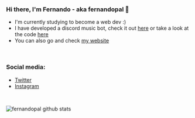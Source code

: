 ### Hi there, I'm Fernando - aka fernandopal 👋
- I'm currently studying to become a web dev :)
- I have developed a discord music bot, check it out [here][yato-web] or take a look at the code [here][yato-repo]
- You can also go and check [my website][website]

<br>

### Social media:
- [Twitter][twitter]
- [Instagram][instagram]

<br />

![fernandopal github stats](https://github-readme-stats.vercel.app/api?username=fernandopal&count_private=true&show_icons=true&title_color=ffa726&text_color=C4C4C4&icon_color=C4C4C4&bg_color=111111)

[website]: https://www.fernandopal.es
[yato-repo]: https://github.com/fernandopal/yato-public
[yato-web]: https://yato.fernandopal.es
[twitter]: https://twitter.com/fernandopm00
[instagram]: https://instagram.com/fernando_pm00
